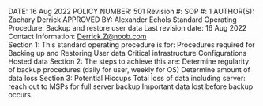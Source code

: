 DATE: 16 Aug 2022
POLICY NUMBER: 501
Revision #:
SOP #: 1
AUTHOR(S): Zachary Derrick
APPROVED BY: Alexander Echols
Standard Operating Procedure: Backup and restore user data
Last revision date: 16 Aug 2022									
Contact Information: Derrick.Z@noob.com						
Section 1: This standard operating procedure is for: Procedures required for Backing up and Restoring
User data
Critical infrastructure Configurations 
Hosted data
Section 2: The steps to achieve this are:
Determine regularity of backup procedures (daily for user, weekly for OS)
Determine amount of data loss
Section 3: Potential Hiccups
Total loss of data including server: reach out to MSPs for full server backup
Important data lost before backup occurs.


